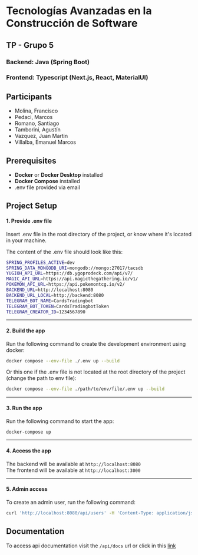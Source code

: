 # Tecnologías Avanzadas en la Construcción de Software

## TP - Grupo 5

### **Backend**: Java (Spring Boot)

### **Frontend**: Typescript (Next.js, React, MaterialUI)

## Participants

- Molina, Francisco
- Pedaci, Marcos
- Romano, Santiago
- Tamborini, Agustín
- Vazquez, Juan Martin
- Villalba, Emanuel Marcos

## Prerequisites

- **Docker** or **Docker Desktop** installed
- **Docker Compose** installed
- .env file provided via email

## Project Setup

#### 1. Provide .env file

Insert .env file in the root directory of the project, or know where it's located in your machine.

The content of the .env file should look like this:

```bash
SPRING_PROFILES_ACTIVE=dev
SPRING_DATA_MONGODB_URI=mongodb://mongo:27017/tacsdb
YUGIOH_API_URL=https://db.ygoprodeck.com/api/v7/
MAGIC_API_URL=https://api.magicthegathering.io/v1/
POKEMON_API_URL=https://api.pokemontcg.io/v2/
BACKEND_URL=http://localhost:8080
BACKEND_URL_LOCAL=http://backend:8080
TELEGRAM_BOT_NAME=CardsTradingbot
TELEGRAM_BOT_TOKEN=CardsTradingbotToken
TELEGRAM_CREATOR_ID=1234567890
```

---

#### 2. Build the app

Run the following command to create the development environment using docker:

```bash
docker compose --env-file ./.env up --build
```

Or this one if the .env file is not located at the root directory of the project (change the path to env file):

```bash
docker compose --env-file ./path/to/env/file/.env up --build
```

---

#### 3. Run the app

Run the following command to start the app:

```bash
docker-compose up
```

---

#### 4. Access the app

The backend will be available at `http://localhost:8080`\
The frontend will be available at `http://localhost:3000`

---

#### 5. Admin access

To create an admin user, run the following command:

```bash
curl 'http://localhost:8080/api/users' -H 'Content-Type: application/json' --data-raw $'{"name": "admin", "username": "admin", "password": "admin", "admin": true}'
```

## Documentation

To access api documentation visit the `/api/docs` url or click in this [link](http://localhost:8080/api/docs)
